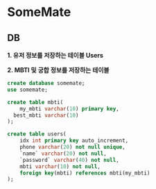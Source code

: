 # SomeMate


## DB
**1. 유저 정보를 저장하는 테이블 Users** <br>

**2. MBTI 및 궁합 정보를 저장하는 테이블** <br>


```sql
create database somemate;
use somemate;

create table mbti(
	my_mbti varchar(10) primary key,
  best_mbti varchar(10)
);

create table users(
	idx int primary key auto_increment,
    phone varchar(20) not null unique,
	`name` varchar(20) not null,
    `password` varchar(40) not null,
    mbti varchar(10) not null,
    foreign key(mbti) references mbti(my_mbti)
);

```

